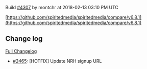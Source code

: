 Build [#4307](https://circleci.com/gh/spiritedmedia/spiritedmedia/4307) by montchr at 2018-02-13 03:10 PM UTC

[https://github.com/spiritedmedia/spiritedmedia/compare/v6.8.1](https://github.com/spiritedmedia/spiritedmedia/compare/v6.8.1)
## Change log
[Full Changelog](https://github.com/spiritedmedia/spiritedmedia/compare/v6.8.0...v6.8.1)

 - [#2465](https://github.com/spiritedmedia/spiritedmedia/pull/2465): [HOTFIX] Update NRH signup URL
